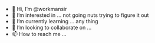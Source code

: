 - 👋 Hi, I’m @workmansir
- 👀 I’m interested in ... not  going nuts trying to figure it out 
- 🌱 I’m currently learning ... any thing 
- 💞️ I’m looking to collaborate on ...
- 📫 How to reach me ...

<!---
workmansir/workmansir is a ✨ special ✨ repository because its `README.md` (this file) appears on your GitHub profile.
You can click the Preview link to take a look at your changes.
--->
